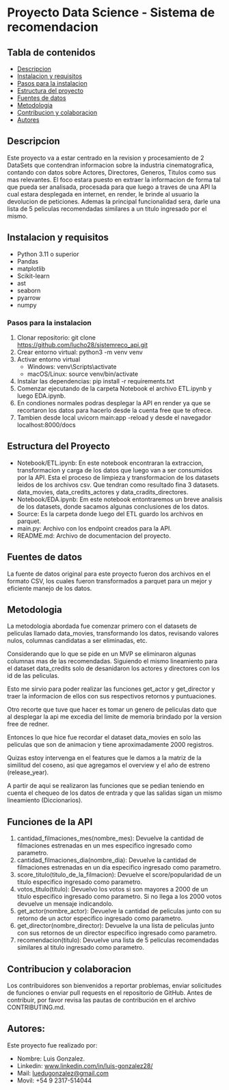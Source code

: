 # Proyecto Data Science - Sistema de recomendacion

## Tabla de contenidos

- [Descripcion](#Description)
- [Instalacion y requisitos](#instalacion-y-requisitos)
- [Pasos para la instalacion](#pasos-para-la-instalacion)
- [Estructura del proyecto](#estructura-del-proyecto)
- [Fuentes de datos](#fuentes-de-datos)
- [Metodologia](#metodologia)
- [Contribucion y colaboracion](#contribucion-y-colaboracion)
- [Autores](#autores)

## Descripcion

Este proyecto va a estar centrado en la revision y procesamiento de 2 DataSets que contendran informacion sobre la industria cinematografica, contando con datos sobre Actores, Directores, Generos, Titulos como sus mas relevantes.
El foco estara puesto en extraer la informacion de forma tal que pueda ser analisada, procesada para que luego a traves de una API la cual estara desplegada en internet, en render, le brinde al usuario la devolucion de peticiones. 
Ademas la principal funcionalidad sera, darle una lista de 5 peliculas recomendadas similares a un titulo ingresado por el mismo.


##  Instalacion y requisitos

* Python 3.11 o superior
* Pandas
* matplotlib
* Scikit-learn
* ast
* seaborn
* pyarrow
* numpy

### Pasos para la instalacion

1. Clonar repositorio: git clone https://github.com/lucho28/sistemreco_api.git
2. Crear entorno virtual: python3 -m venv venv
3. Activar entorno virtual
    * Windows: venv\Scripts\activate   
    * macOS/Linux: source venv/bin/activate
4. Instalar las dependencias: pip install -r requirements.txt
5. Comenzar ejecutando de la carpeta Notebook el archivo ETL.ipynb y luego EDA.ipynb.
6. En condiones normales podras desplegar la API en render ya que se recortaron los datos para hacerlo desde la cuenta free que te ofrece.
7. Tambien desde local uvicorn main:app -reload y desde el navegador localhost:8000/docs

## Estructura del Proyecto

* Notebook/ETL.ipynb: En este notebook encontraran la extraccion, transformacion y carga de los datos que luego van a ser consumidos por la API. Esta el proceso de limpieza y transformacion de los datasets leidos de los archivos csv. Que tendran como resultado fina 3 datasets. data_movies, data_credits_actores y data_cradits_directores.
* Notebook/EDA.ipynb: Em este notebook entontraremos un breve analisis de los datasets, donde sacamos algunas conclusiones de los datos.
* Source: Es la carpeta donde luego del ETL guardo los archivos en parquet.
* main.py: Archivo con los endpoint creados para la API.
* README.md: Archivo de documentacion del proyecto.

## Fuentes de datos

La fuente de datos original para este proyecto fueron dos archivos en el formato CSV, los cuales fueron transformados a parquet para un mejor y eficiente manejo de los datos.

## Metodologia

La metodologia abordada fue comenzar primero con el datasets de peliculas llamado data_movies, transformando los datos, revisando valores nulos, columnas candidatas a ser eliminadas, etc.

Considerando que lo que se pide en un MVP se eliminaron algunas columnas mas de las recomendadas. Siguiendo el mismo lineamiento para el dataset data_credits solo de desanidaron los actores y directores con los id de las peliculas.

Esto me sirvio para poder realizar las funciones get_actor y get_director y traer la informacion de ellos con sus respectivos retornos y puntuaciones.

Otro recorte que tuve que hacer es tomar un genero de peliculas dato que al desplegar la api me excedia del limite de memoria brindado por la version free de redner.

Entonces lo que hice fue recordar el dataset data_movies en solo las peliculas que son de animacion y tiene aproximadamente 2000 registros.

Quizas estoy intervenga en el features que le damos a la matriz de la similitud del coseno, asi que agregamos el overview y el año de estreno (release_year).

A partir de aqui se realizaron las funciones que se pedian teniendo en cuenta el chequeo de los datos de entrada y que las salidas sigan un mismo lineamiento (Diccionarios).

## Funciones de la API

1. cantidad_filmaciones_mes(nombre_mes): Devuelve la cantidad de filmaciones estrenadas en un mes especifico ingresado como parametro.
2. cantidad_filmaciones_dia(nombre_dia): Devuelve la cantidad de filmaciones estrenadas en un dia especifico ingresado como parametro.
3. score_titulo(titulo_de_la_filmacion): Devuelve el score/popularidad de un titulo especifico ingresado como parametro.
4. votos_titulo(titulo): Devuelvo los votos si son mayores a 2000 de un titulo especifico ingresado como parametro. Si no llega a los 2000 votos devuelve un mensaje indicandolo.
5. get_actor(nombre_actor): Devuelve la cantidad de peliculas junto con su retorno de un actor especifico ingresado como parametro.
6. get_director(nombre_director): Devuelve la una lista de peliculas junto con sus retornos de un director especifico ingresado como parametro.
7. recomendacion(titulo): Devuelve una lista de 5 peliculas recomendadas similares al titulo ingresado como parametro.

## Contribucion y colaboracion

Los contribuidores son bienvenidos a reportar problemas, enviar solicitudes de funciones o enviar pull requests en el repositorio de GitHub. Antes de contribuir, por favor revisa las pautas de contribución en el archivo CONTRIBUTING.md.

## Autores:

Este proyecto fue realizado por:

* Nombre: Luis Gonzalez.
* Linkedin: www.linkedin.com/in/luis-gonzalez28/
* Mail: luedugonzalez@gmail.com
* Movil: +54 9 2317-514044

